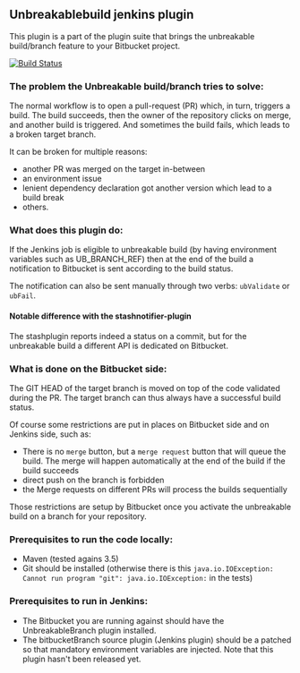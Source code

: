 ## Unbreakablebuild jenkins plugin

This plugin is a part of the plugin suite that brings the unbreakable build/branch feature to your Bitbucket project.

[![Build Status](https://travis-ci.org/AmadeusITGroup/unbreakable-branches-jenkins.svg?branch=master)](https://travis-ci.org/AmadeusITGroup/unbreakable-branches-jenkins)

### The problem the Unbreakable build/branch tries to solve:

The normal workflow is to open a pull-request (PR) which, in turn, triggers a build. The build succeeds, then the owner of the repository
clicks on merge, and another build is triggered. And sometimes the build fails, which leads to a broken target
branch.

It can be broken for multiple reasons:

- another PR was merged on the target in-between
- an environment issue
- lenient dependency declaration got another version which lead to a build break
- others.

### What does this plugin do:

If the Jenkins job is eligible to unbreakable build (by having environment variables such as UB_BRANCH_REF) then
at the end of the build a notification to Bitbucket is sent according to the build status.

The notification can also be sent manually through two verbs: `ubValidate` or `ubFail`.

#### Notable difference with the stashnotifier-plugin

The stashplugin reports indeed a status on a commit, but for the unbreakable build a different API is dedicated on Bitbucket.

### What is done on the Bitbucket side:

The GIT HEAD of the target branch is moved on top of the code validated during the PR.
The target branch can thus always have a successful build status.

Of course some restrictions are put in places on Bitbucket side and on Jenkins side, such as:

- There is no `merge` button, but a `merge request` button that will queue the build. The merge will happen automatically at the end of the build if the build succeeds
- direct push on the branch is forbidden
- the Merge requests on different PRs will process the builds sequentially

Those restrictions are setup by Bitbucket once you activate the unbreakable build on a branch for your repository.

### Prerequisites to run the code locally:
- Maven (tested agains 3.5)
- Git should be installed (otherwise there is this `java.io.IOException: Cannot run program "git": java.io.IOException:`
in the tests)

### Prerequisites to run in Jenkins:
- The Bitbucket you are running against should have the UnbreakableBranch plugin installed.
- The bitbucketBranch source plugin (Jenkins plugin) should be a patched so that
 mandatory environment variables are injected. Note that this plugin hasn't been released yet.
